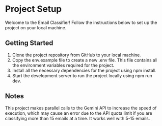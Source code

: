 # Project Setup

Welcome to the Email Classifier! Follow the instructions below to set up the project on your local machine.

## Getting Started

1.  Clone the project repository from GitHub to your local machine.
2.  Copy the env.example file to create a new .env file. This file contains all the environment variables required for the project.
3.  Install all the necessary dependencies for the project using npm install.
4.  Start the development server to run the project locally using npm run dev.

## Notes
   
This project makes parallel calls to the Gemini API to increase the speed of execution, which may cause an error due to the API quota limit if you are classifying more than 15 emails at a time. It works well with 5-15 emails.
